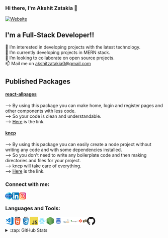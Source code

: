 ### Hi there, I'm Akshit Zatakia  👋

[![Website](https://img.shields.io/badge/-akshit--zatakia.github.io-red)](https://akshit-zatakia.github.io)

## I'm a Full-Stack Developer!!

 👀 I’m interested in developing projects with the latest technology.<br>
 🌱 I’m currently developing projects in MERN stack.<br>
 💞️ I’m looking to collaborate on open source projects.<br>
 📫 Mail me on akshitzatakia0@gmail.com <br> 

## Published Packages
#### <a href="https://www.npmjs.com/package/react-allpages">react-allpages</a>
--> By using this package you can make home, login and register pages and other components with less code.<br>
--> So your code is clean and understandable.<br>
--> <a href="https://www.npmjs.com/package/react-allpages">Here</a> is the link.

#### <a href="https://www.npmjs.com/package/kncp">kncp</a>
--> By using this package you can easily create a node project without writing any code and with some dependencies installed. <br>
--> So you don't need to write any boilerplate code and then making directories and files for your project. <br>
--> kncp will take care of everything.<br>
--> <a href="https://www.npmjs.com/package/kncp">Here</a> is the link.

### Connect with me:

[<img align="left" alt="" width="22px" src="https://github.com/Akshit-Zatakia/Akshit-Zatakia/blob/main/assests/website.svg" />][website]
[<img align="left" alt="" width="22px" src="https://github.com/Akshit-Zatakia/Akshit-Zatakia/blob/main/assests/linkedin.svg" />][linkedin]
[<img align="left" alt="" width="22px" src="https://github.com/Akshit-Zatakia/Akshit-Zatakia/blob/main/assests/instagram.svg" />][instagram]

<br />

### Languages and Tools:

[<img align="left" alt="Visual Studio Code" width="26px" src="https://raw.githubusercontent.com/github/explore/80688e429a7d4ef2fca1e82350fe8e3517d3494d/topics/visual-studio-code/visual-studio-code.png" />][website]
[<img align="left" alt="HTML5" width="26px" src="https://raw.githubusercontent.com/github/explore/80688e429a7d4ef2fca1e82350fe8e3517d3494d/topics/html/html.png" />][website]
[<img align="left" alt="CSS3" width="26px" src="https://raw.githubusercontent.com/github/explore/80688e429a7d4ef2fca1e82350fe8e3517d3494d/topics/css/css.png" />][website]
[<img align="left" alt="JavaScript" width="26px" src="https://raw.githubusercontent.com/github/explore/80688e429a7d4ef2fca1e82350fe8e3517d3494d/topics/javascript/javascript.png" />][website]
[<img align="left" alt="React" width="26px" src="https://raw.githubusercontent.com/github/explore/80688e429a7d4ef2fca1e82350fe8e3517d3494d/topics/react/react.png" />][website]
[<img align="left" alt="Node.js" width="26px" src="https://raw.githubusercontent.com/github/explore/80688e429a7d4ef2fca1e82350fe8e3517d3494d/topics/nodejs/nodejs.png" />][website]
[<img align="left" alt="SQL" width="26px" src="https://raw.githubusercontent.com/github/explore/80688e429a7d4ef2fca1e82350fe8e3517d3494d/topics/sql/sql.png" />][website]
[<img align="left" alt="MySQL" width="26px" src="https://raw.githubusercontent.com/github/explore/80688e429a7d4ef2fca1e82350fe8e3517d3494d/topics/mysql/mysql.png" />][website]
[<img align="left" alt="MongoDB" width="26px" src="https://raw.githubusercontent.com/github/explore/80688e429a7d4ef2fca1e82350fe8e3517d3494d/topics/mongodb/mongodb.png" />][website]
[<img align="left" alt="Git" width="26px" src="https://raw.githubusercontent.com/github/explore/80688e429a7d4ef2fca1e82350fe8e3517d3494d/topics/git/git.png" />][website]
[<img align="left" alt="GitHub" width="26px" src="https://raw.githubusercontent.com/github/explore/78df643247d429f6cc873026c0622819ad797942/topics/github/github.png" />][website]

<br />
<br />


<details>
  <summary>:zap: GitHub Stats</summary>

  <img align="left" alt="Akshit GitHub Stats" src="https://github-readme-stats-codestackr.vercel.app/api?username=Akshit-Zatakia&show_icons=true&hide_border=true" />

</details>

[website]: https://akshit-zatakia.github.io/
[instagram]: https://www.instagram.com/invites/contact/?i=1hwg8aeuwom9f&utm_content=kw0asmz
[linkedin]: https://www.linkedin.com/in/akshit-zatakia-7504631b2/

